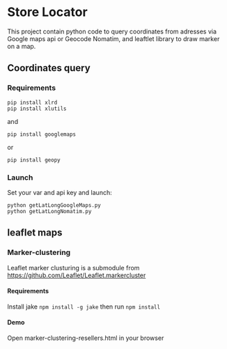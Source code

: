 # Store Locator 

This project contain python code to query coordinates from adresses via Google maps api or Geocode Nomatim, and leaftlet library to draw marker on a map.

## Coordinates query

### Requirements

```
pip install xlrd
pip install xlutils
```
and
```
pip install googlemaps
```
or 
```
pip install geopy
```

### Launch

Set your var and api key and launch:
```
python getLatLongGoogleMaps.py
python getLatLongNomatim.py
```

## leaflet maps

### Marker-clustering

Leaflet marker clusturing is a submodule from https://github.com/Leaflet/Leaflet.markercluster

#### Requirements

Install jake `npm install -g jake` then run `npm install`

#### Demo

Open marker-clustering-resellers.html in your browser